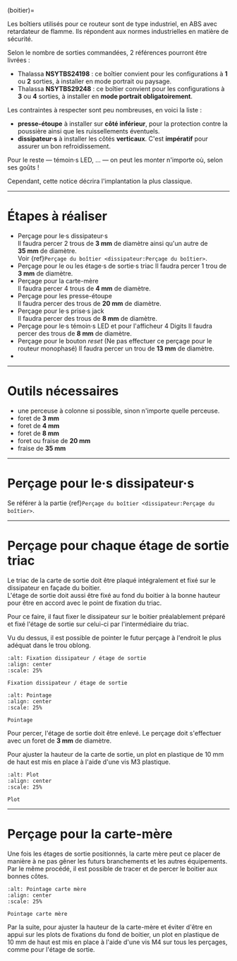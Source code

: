 (boitier)=

Les boîtiers utilisés pour ce routeur sont de type industriel, en ABS avec retardateur de flamme.
Ils répondent aux normes industrielles en matière de sécurité.

Selon le nombre de sorties commandées, 2 références pourront être livrées :
- Thalassa **NSYTBS24198** : ce boîtier convient pour les configurations à **1** ou **2** sorties, à installer en mode portrait ou paysage.
- Thalassa **NSYTBS29248** : ce boîtier convient pour les configurations à **3** ou **4** sorties, à installer en **mode portrait obligatoirement**.

Les contraintes à respecter sont peu nombreuses, en voici la liste :
- **presse-étoupe** à installer sur **côté inférieur**, pour la protection contre la poussière ainsi que les ruissellements éventuels.
- **dissipateur·s** à installer les côtés **verticaux**. C'est **impératif** pour assurer un bon refroidissement.

Pour le reste — témoin·s LED, … — on peut les monter n'importe où, selon ses goûts !

Cependant, cette notice décrira l'implantation la plus classique.

---

# Étapes à réaliser

- Perçage pour le·s dissipateur·s  
  Il faudra percer 2 trous de **3 mm** de diamètre ainsi qu'un autre de **35 mm** de diamètre.  
  Voir {ref}`Perçage du boîtier <dissipateur:Perçage du boîtier>`.
- Perçage pour le ou les étage·s de sortie·s triac
  Il faudra percer 1 trou de **3 mm** de diamètre.
- Perçage pour la carte-mère  
  Il faudra percer 4 trous de **4 mm** de diamètre.
- Perçage pour les presse-étoupe  
  Il faudra percer des trous de **20 mm** de diamètre.
- Perçage pour le·s prise·s jack  
  Il faudra percer des trous de **8 mm** de diamètre.
- Perçage pour le·s témoin·s LED et pour l'afficheur 4 Digits 
  Il faudra percer des trous de **8 mm** de diamètre.
- Perçage pour le bouton *reset* (Ne pas effectuer ce perçage pour le routeur monophasé)
  Il faudra percer un trou de **13 mm** de diamètre.
-


---

# Outils nécessaires

- une perceuse à colonne si possible, sinon n'importe quelle perceuse.
- foret de **3 mm**
- foret de **4 mm**
- foret de **8 mm**
- foret ou fraise de **20 mm**
- fraise de **35 mm**

---

# Perçage pour le·s dissipateur·s

  Se référer à la partie {ref}`Perçage du boîtier <dissipateur:Perçage du boîtier>`.

---

# Perçage pour chaque étage de sortie triac

Le triac de la carte de sortie doit être plaqué intégralement et fixé sur le dissipateur en façade du boitier.  
L'étage de sortie doit aussi être fixé au fond du boitier à la bonne hauteur pour être en accord avec le point de fixation du triac.

Pour ce faire, il faut fixer le dissipateur sur le boitier préalablement préparé et fixé l'étage de sortie sur celui-ci par l'intermédiaire du triac.

Vu du dessus, il est possible de pointer le futur perçage à l'endroit le plus adéquat dans le trou oblong.

```{figure} img/Et_Sortie_pointage_1.jpg
:alt: Fixation dissipateur / étage de sortie
:align: center
:scale: 25%

Fixation dissipateur / étage de sortie
```

```{figure} img/Pointage_ETsortie.jpg
:alt: Pointage
:align: center
:scale: 25%

Pointage
```

Pour percer, l'étage de sortie doit être enlevé.
Le perçage doit s'effectuer avec un foret de **3 mm** de diamètre.

Pour ajuster la hauteur de la carte de sortie, un plot en plastique de 10 mm de haut est mis en place à l'aide d'une vis M3 plastique.

```{figure} img/Plot_ETsortie.png
:alt: Plot
:align: center
:scale: 25%

Plot
```

---

# Perçage pour la carte-mère

Une fois les étages de sortie positionnés, la carte mère peut ce placer de manière à ne pas gêner les futurs branchements et les autres équipements.
Par le même procédé, il est possible de tracer et de percer le boitier aux bonnes côtes.

```{figure} img/IMP_CarteMere.png
:alt: Pointage carte mère
:align: center
:scale: 25%

Pointage carte mère
```

Par la suite, pour ajuster la hauteur de la carte-mère et éviter d'être en appui sur les plots de fixations du fond de boitier, 
un plot en plastique de 10 mm de haut est mis en place à l'aide d'une vis M4 sur tous les perçages, comme pour l'étage de sortie.
